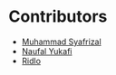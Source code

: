 # Contributors

- [Muhammad Syafrizal](https://github.com/ikaru19)
- [Naufal Yukafi](https://github.com/naufalyukafi)
- [Ridlo](https://github.com/naufalyukafi)